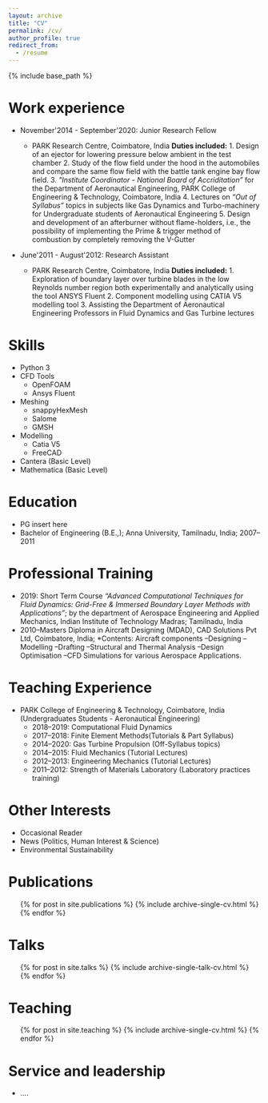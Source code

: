 ```yaml
---
layout: archive
title: "CV"
permalink: /cv/
author_profile: true
redirect_from:
  - /resume
---
```


{% include base_path %}

Work experience
======
* November'2014 - September'2020: Junior Research Fellow
  * PARK Research Centre, Coimbatore, India
  **Duties included:** 1. Design of an ejector for lowering pressure below ambient in the test chamber
                     2. Study of the flow field under the hood in the automobiles and compare the same flow field with the battle tank engine bay flow field.
                     3. *"Institute Coordinator - National Board of Accriditation”* for the Department of Aeronautical Engineering, PARK College of Engineering & Technology, Coimbatore, India
                     4. Lectures on *“Out of Syllabus”* topics in subjects like Gas Dynamics and Turbo-machinery for Undergraduate students of Aeronautical Engineering
                     5. Design and development of an afterburner without flame-holders, i.e., the possibility of implementing the Prime & trigger method of combustion by completely removing the V-Gutter

* June'2011 - August'2012: Research Assistant
  * PARK Research Centre, Coimbatore, India
  **Duties included:** 1. Exploration of boundary layer over turbine blades in the low Reynolds number region both experimentally and analytically using the tool ANSYS Fluent
                     2. Component modelling using CATIA V5 modelling tool
                     3. Assisting the Department of Aeronautical Engineering Professors in Fluid Dynamics and Gas Turbine lectures
  
Skills
======
* Python 3
* CFD Tools
  * OpenFOAM
  * Ansys Fluent
* Meshing
  * snappyHexMesh
  * Salome
  * GMSH
* Modelling
  * Catia V5
  * FreeCAD
* Cantera (Basic Level)
* Mathematica (Basic Level)

Education
======
* PG insert here
* Bachelor of Engineering (B.E.,); Anna University, Tamilnadu, India; 2007–2011

Professional Training
======
* 2019: Short Term Course *“Advanced Computational Techniques for Fluid Dynamics: Grid-Free & Immersed Boundary Layer Methods with Applications”*; by the department of Aerospace Engineering and Applied Mechanics, Indian Institute of Technology Madras; Tamilnadu, India
* 2010–Masters Diploma in Aircraft Designing (MDAD), CAD Solutions Pvt Ltd, Coimbatore, India; *Contents: Aircraft components –Designing –Modelling –Drafting –Structural and Thermal Analysis –Design Optimisation –CFD Simulations for various Aerospace Applications.

Teaching Experience
======
* PARK College of Engineering & Technology, Coimbatore, India (Undergraduates Students - Aeronautical Engineering)
  * 2018–2019: Computational Fluid Dynamics
  * 2017–2018: Finite Element Methods(Tutorials & Part Syllabus)
  * 2014–2020: Gas Turbine Propulsion (Off-Syllabus topics)
  * 2014–2015: Fluid Mechanics (Tutorial Lectures)
  * 2012–2013: Engineering Mechanics (Tutorial Lectures)
  * 2011–2012: Strength of Materials Laboratory (Laboratory practices training)

Other Interests
======
* Occasional Reader
* News (Politics, Human Interest & Science)
* Environmental Sustainability

Publications
======
  <ul>{% for post in site.publications %}
    {% include archive-single-cv.html %}
  {% endfor %}</ul>
  
Talks
======
  <ul>{% for post in site.talks %}
    {% include archive-single-talk-cv.html %}
  {% endfor %}</ul>
  
Teaching
======
  <ul>{% for post in site.teaching %}
    {% include archive-single-cv.html %}
  {% endfor %}</ul>
  
Service and leadership
======
* ....
